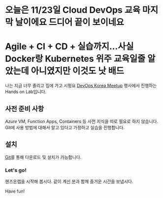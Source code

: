 # 오늘은 11/23일 Cloud DevOps 교육 마지막 날이에요 드디어 끝이 보이네요
# Agile + CI + CD + 실습까지...사실 Docker랑 Kubernetes 위주 교육일줄 알았는데 아니였지만 이것도 낫 배드

나는 지금 너무 졸리고 집에 가고 시펑요
[DevOps Korea Meetup](http://meetup.devopskorea.com/201906/) 행사에서 진행하는 Hands on Lab입니다.

## 사전 준비 사항

*Azure* VM, Function Apps, Containers 등 사전 지식을 따로 필요로 하지 않습니다.
Git에 사용 방법에 대해서 알고 있다고 가정하고 실습을 진행합니다.

## 설치

[Git](https://git-scm.com/downloads)를 통해 다운로드 및 설치가 가능합니다.

### Let's go!

핸즈온랩을 시작해 봅시다. 같이 계신 분과 함께 즐거운 시간을 보냅시다.

Have fun!

